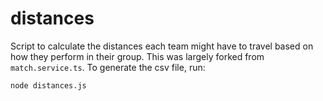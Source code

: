 # distances

Script to calculate the distances each team might have to travel based on how
they perform in their group. This was largely forked from `match.service.ts`.
To generate the csv file, run:

```
node distances.js
```